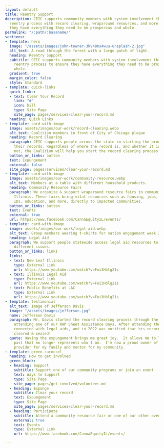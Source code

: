 ```yaml
---
layout: default
title: Reentry Support
description: CEIC supports community members with system involvement throughout the
  reentry process with record clearing, wraparound resources, and more, to ensure
  they have everything they need to be prosperous and whole.
permalink: "/:path/:basename/"
sections:
- template: hero
  image: "/assets/images/john-towner-3kv48ns4wuu-unsplash-2.jpg"
  alt_text: A road through the forest with a large patch of light.
  heading: Reentry Support
  subtitle: CEIC supports community members with system involvement throughout the
    reentry process to ensure they have everything they need to be prosperous and
    whole.
  gradient: true
  margin_color: false
  style: Standard
- template: quick-links
  quick_links:
  - text: Clear Your Record
    link: "#"
    icon: bill
    type: Site Page
    site_page: pages/services/clear-your-record.md
  heading: Quick Links
- template: card-with-image
  image: assets/images/our-work/record-cleaning.webp
  alt_text: Coalition members in front of City of Chicago plaque
  heading: Record Clearing
  paragraph: CEIC supports people across the state in starting the process of clearing
    their records. Regardless of where the record is, and whether it is cannabis or
    not, the Coalition will help you start the record clearing process.
  button_or_links: button
  text: Expungement
  external: false
  site_page: pages/services/clear-your-record.md
- template: card-with-image
  image: assets/images/our-work/community-resource.webp
  alt_text: Members at a table with different household products.
  heading: Community Resource Fairs
  paragraph: We organize & support wraparound resource fairs in communities across
    Illinois. These fairs bring vital resources such as housing, jobs, food assistance
    IDs, education, and more, directly to impacted communities.
  button_or_links: button
  text: Events
  external: true
  url: https://www.facebook.com/CannaEquityIL/events/
- template: card-with-image
  image: assets/images/our-work/legal-aid.webp
  alt_text: Group members wearing t-shirts for nation engagement week 2019
  heading: Legal Aid
  paragraph: We support people statewide access legal aid resources to help them navigate
    different issues.
  button_or_links: links
  links:
  - text: New Leaf Illinois
    type: External Link
    url: https://www.youtube.com/watch?v=Foi3Hblg21s
  - text: Illinois Legal Aid
    type: External Link
    url: https://www.youtube.com/watch?v=Foi3Hblg21s
  - text: Public Benefits at LAC
    type: External Link
    url: https://www.youtube.com/watch?v=Foi3Hblg21s
- template: testimonial
  alt_text: Image of Jefferson Davis
  image: "/assets/images/jefferson.jpg"
  name: Jefferson Davis
  paragraph: Mr. Davis started the record clearing process through the Coalition by
    attending one of our RAP Sheet Assistance Days. After attending the event he was
    connected with legal aids, and in 2022 was notified that his record has been fully
    cleared & sealed!
  quote: Having the expungement brings me great joy.  It allows me to let go of a
    past that no longer represents who I am.  I'm now a proud owner of my own company,
    provider for my family and mentor for my community.
- template: green-carousel
  heading: How to get involved
  green_block:
  - heading: Support
    subtitle: Support one of our community programs or join an event
    text: Ways to Support
    type: Site Page
    site_page: pages/get-involved/volunteer.md
  - heading: Expunge
    subtitle: Clear your record
    text: Expungement
    type: Site Page
    site_page: pages/services/clear-your-record.md
  - heading: Participate
    subtitle: Attend a community resource fair or one of our other events
    external: true
    text: Events
    type: External Link
    url: https://www.facebook.com/CannaEquityIL/events/

---
```

